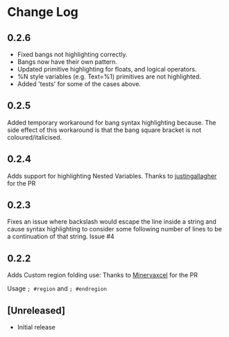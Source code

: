 # Change Log

## 0.2.6
+ Fixed bangs not highlighting correctly.
+ Bangs now have their own pattern.
+ Updated primitive highlighting for floats, and logical operators.
+ %N style variables (e.g. Text=%1) primitives are not highlighted.
+ Added 'tests' for some of the cases above.

## 0.2.5
Added temporary workaround for bang syntax highlighting because.
The side effect of this workaround is that the bang square bracket is not coloured/italicised.

## 0.2.4
Adds support for highlighting Nested Variables. Thanks to [justingallagher](https://github.com/justingallagher) for the PR

## 0.2.3
Fixes an issue where backslash would escape the line inside a string and cause
syntax highlighting to consider some following number of lines to be a
continuation of that string. Issue #4

## 0.2.2
Adds Custom region folding use: Thanks to [Minervaxcel](https://github.com/Minervaxcel) for the PR

Usage `; #region` and `; #endregion`

## [Unreleased]
- Initial release
